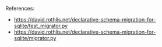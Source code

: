 References:

* https://david.rothlis.net/declarative-schema-migration-for-sqlite/test_migrator.py
* https://david.rothlis.net/declarative-schema-migration-for-sqlite/migrator.py